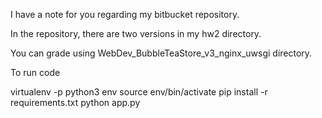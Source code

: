 I have a note for you regarding my bitbucket repository.

In the repository, there are two versions in my hw2 directory.

You can grade using WebDev_BubbleTeaStore_v3_nginx_uwsgi directory.

To run code

virtualenv -p python3 env
source env/bin/activate
pip install -r requirements.txt
python app.py